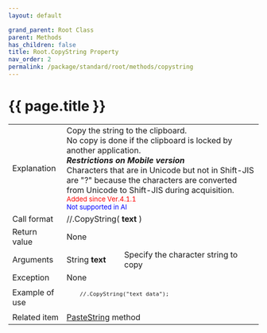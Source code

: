```yaml
---
layout: default

grand_parent: Root Class
parent: Methods
has_children: false
title: Root.CopyString Property
nav_order: 2
permalink: /package/standard/root/methods/copystring
---
```

# {{ page.title }}

<table>
  <tr>
    <td>Explanation</td>
    <td colspan="2">Copy the string to the clipboard. <br>No copy is done if the clipboard is locked by another application. <br> <i><b>Restrictions on Mobile version</b></i> <br>Characters that are in Unicode but not in Shift-JIS are "?" because the characters are converted from Unicode to Shift-JIS during acquisition. <br><small><span style="color:red">Added since Ver.4.1.1</span></small><br><small><span style="color:blue">Not supported in AI</span></small> </td>
  </tr>
  <tr>
    <td>Call format</td>
    <td colspan="2">//.CopyString( <b>text</b> )</td>
  </tr>
  <tr>
    <td>Return value</td>
    <td colspan="2">None</td>
  </tr>  
  <tr>
    <td>Arguments</td>
    <td>String <b>text</b></td>
    <td>Specify the character string to copy</td>
  </tr>
  <tr>
    <td>Exception</td>
    <td colspan="2">None</td>
  </tr>
  <tr>
    <td>Example of use</td>
    <td colspan="2">
    <code><pre>
    //.CopyString("text data");
    </pre></code></td>
  </tr>
  <tr>
    <td>Related item</td>
    <td colspan="2"><a href="/package/standard/root/methods/pastestring">PasteString</a> method</td>
  </tr>
</table>



